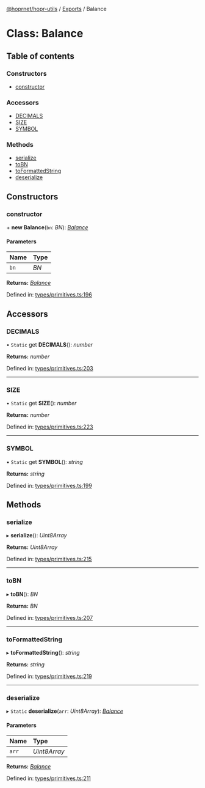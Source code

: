 [@hoprnet/hopr-utils](../README.md) / [Exports](../modules.md) / Balance

# Class: Balance

## Table of contents

### Constructors

- [constructor](balance.md#constructor)

### Accessors

- [DECIMALS](balance.md#decimals)
- [SIZE](balance.md#size)
- [SYMBOL](balance.md#symbol)

### Methods

- [serialize](balance.md#serialize)
- [toBN](balance.md#tobn)
- [toFormattedString](balance.md#toformattedstring)
- [deserialize](balance.md#deserialize)

## Constructors

### constructor

\+ **new Balance**(`bn`: *BN*): [*Balance*](balance.md)

#### Parameters

| Name | Type |
| :------ | :------ |
| `bn` | *BN* |

**Returns:** [*Balance*](balance.md)

Defined in: [types/primitives.ts:196](https://github.com/hoprnet/hoprnet/blob/master/packages/utils/src/types/primitives.ts#L196)

## Accessors

### DECIMALS

• `Static` get **DECIMALS**(): *number*

**Returns:** *number*

Defined in: [types/primitives.ts:203](https://github.com/hoprnet/hoprnet/blob/master/packages/utils/src/types/primitives.ts#L203)

___

### SIZE

• `Static` get **SIZE**(): *number*

**Returns:** *number*

Defined in: [types/primitives.ts:223](https://github.com/hoprnet/hoprnet/blob/master/packages/utils/src/types/primitives.ts#L223)

___

### SYMBOL

• `Static` get **SYMBOL**(): *string*

**Returns:** *string*

Defined in: [types/primitives.ts:199](https://github.com/hoprnet/hoprnet/blob/master/packages/utils/src/types/primitives.ts#L199)

## Methods

### serialize

▸ **serialize**(): *Uint8Array*

**Returns:** *Uint8Array*

Defined in: [types/primitives.ts:215](https://github.com/hoprnet/hoprnet/blob/master/packages/utils/src/types/primitives.ts#L215)

___

### toBN

▸ **toBN**(): *BN*

**Returns:** *BN*

Defined in: [types/primitives.ts:207](https://github.com/hoprnet/hoprnet/blob/master/packages/utils/src/types/primitives.ts#L207)

___

### toFormattedString

▸ **toFormattedString**(): *string*

**Returns:** *string*

Defined in: [types/primitives.ts:219](https://github.com/hoprnet/hoprnet/blob/master/packages/utils/src/types/primitives.ts#L219)

___

### deserialize

▸ `Static` **deserialize**(`arr`: *Uint8Array*): [*Balance*](balance.md)

#### Parameters

| Name | Type |
| :------ | :------ |
| `arr` | *Uint8Array* |

**Returns:** [*Balance*](balance.md)

Defined in: [types/primitives.ts:211](https://github.com/hoprnet/hoprnet/blob/master/packages/utils/src/types/primitives.ts#L211)
